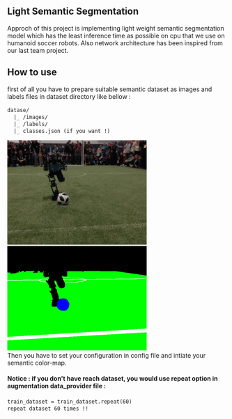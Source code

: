 ## Light Semantic Segmentation
Approch of this project is implementing light weight semantic segmentation model which has the least inference time as possible on cpu that we use on humanoid soccer robots. Also network architecture has been inspired from our last team project.
## How to use
first of all you have to prepare suitable semantic dataset as images and labels files in dataset directory like bellow :
```
datase/
  |_ /images/
  |_ /labels/
  |_ classes.json (if you want !)
```
![alt text](https://raw.githubusercontent.com/mahdizynali/SegLight/main/dataset/images/new_46.png)
![alt text](https://github.com/mahdizynali/SegLight/blob/main/dataset/labels/new_46.png) \
Then you have to set your configuration in config file and intiate your semantic color-map.
#### Notice : if you don't have reach dataset, you would use repeat option in augmentation data_provider file :
```
train_dataset = train_dataset.repeat(60)
repeat dataset 60 times !!
```
